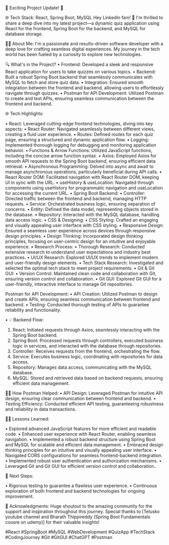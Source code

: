 🚀 Exciting Project Update! 🚀

🌐 Tech Stack: React, Spring Boot, MySQL
Hey LinkedIn fam! 👋 I'm thrilled to share a deep dive into my latest project—a dynamic quiz application using React for the frontend, Spring Boot for the backend, and MySQL for database storage.

👨‍💻 About Me:
I'm a passionate and results-driven software developer with a deep love for crafting seamless digital experiences. My journey in the tech world has been fueled by a curiosity to explore new technologies.

🔍 What's in the Project?
•	Frontend: Developed a sleek and responsive React application for users to take quizzes on various topics.
•	Backend: Built a robust Spring Boot backend that seamlessly communicates with MySQL to fetch and store quiz data.
•	Integration: Ensured smooth integration between the frontend and backend, allowing users to effortlessly navigate through quizzes.
•	Postman for API Development: Utilized Postman to create and test APIs, ensuring seamless communication between the frontend and backend.

🌐 Tech Highlights:

•	React: Leveraged cutting-edge frontend technologies, diving into key aspects:
•	React Router: Navigated seamlessly between different views, creating a fluid user experience.
•	Routes: Defined routes for each quiz page, ensuring a structured and dynamic application flow.
•	Logging: Implemented thorough logging for debugging and monitoring application behavior.
•	Functions & Arrow Functions: Utilized JavaScript functions, including the concise arrow function syntax.
•	Axios: Employed Axios for smooth API requests to the Spring Boot backend, ensuring efficient data retrieval.
•	Asynchronous Programming: Delved into async and await to manage asynchronous operations, particularly beneficial during API calls.
•	React Router DOM: Facilitated navigation with React Router DOM, keeping UI in sync with the URL.
•	useHistory & useLocation: Navigated through components using useHistory for programmatic navigation and useLocation for accessing the current URL.
•	Spring Boot Backend:
•	Controller: Directed traffic between the frontend and backend, managing HTTP requests.
•	Service: Orchestrated business logic, ensuring separation of concerns.
•	Entity: Defined the data model, representing objects stored in the database.
•	Repository: Interacted with the MySQL database, handling data access logic.
•	CSS & Designing:
•	CSS Styling: Crafted an engaging and visually appealing user interface with CSS styling.
•	Responsive Design: Ensured a seamless user experience across devices through responsive design principles.
•	Design Thinking: Incorporated design thinking principles, focusing on user-centric design for an intuitive and enjoyable experience.
•	Research Process:
•	Thorough Research: Conducted extensive research to understand user expectations and industry best practices.
•	UI/UX Research: Explored UI/UX trends to implement modern and user-friendly design elements.
•	Tech Stack Research: Investigated and selected the optimal tech stack to meet project requirements.
•	Git & Git GUI:
•	Version Control: Maintained clean code and collaboration with Git, ensuring version control and collaboration.
•	Git GUI: Explored Git GUI for a user-friendly, interactive interface to manage Git repositories.

Postman for API Development:
•	API Creation: Utilized Postman to design and create APIs, ensuring seamless communication between frontend and backend.
•	Testing: Conducted thorough testing of APIs to guarantee reliability and functionality.


•	💡 Backend Flow:
1.	React: Initiated requests through Axios, seamlessly interacting with the Spring Boot backend.
2.	Spring Boot: Processed requests through controllers, executed business logic in services, and interacted with the database through repositories.
1.	Controller: Receives requests from the frontend, orchestrating the flow.
2.	Service: Executes business logic, coordinating with repositories for data access.
3.	Repository: Manages data access, communicating with the MySQL database.
3.	MySQL: Stored and retrieved data based on backend requests, ensuring efficient data management.

👨‍💻 How Postman Helped:
•	API Design: Leveraged Postman for intuitive API design, ensuring clear communication between frontend and backend.
•	Testing Efficiency: Conducted efficient API testing, guaranteeing robustness and reliability in data transactions.

👨‍💻 Lessons Learned:

•	Explored advanced JavaScript features for more efficient and readable code.
•	Enhanced user experience with React Router, enabling seamless navigation.
•	Implemented a robust backend structure using Spring Boot and MySQL for scalable and efficient data management.
•	Embraced design thinking principles for an intuitive and visually appealing user interface.
•	Navigated CORS configurations for seamless frontend-backend integration.
•	Implemented robust user authentication and authorization mechanisms.
•	Leveraged Git and Git GUI for efficient version control and collaboration..

🚀 Next Steps:

•	Rigorous testing to guarantee a flawless user experience.
•	Continuous exploration of both frontend and backend technologies for ongoing improvement.

🙌 Acknowledgments:
Huge shoutout to the amazing community for the support and inspiration throughout this journey. Special thanks to [Telusko youtube channel and Bharath Thippireddy (Spring Boot Fundamentals cousre on udemy)] for their valuable insights!

#React #SpringBoot #MySQL #WebDevelopment #QuizApp #TechStack #CodingJourney #Git #GitGUI #ChatGPT #Postman
